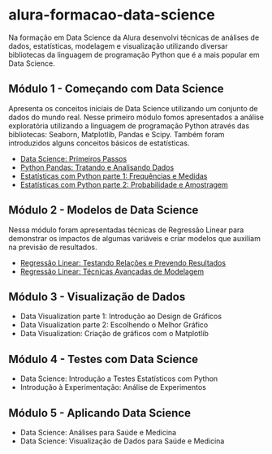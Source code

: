 # alura-formacao-data-science

Na formação em Data Science da Alura desenvolvi técnicas de análises de dados, estatísticas, modelagem e visualização utilizando diversar bibliotecas da linguagem de programação Python que é a mais popular em Data Science. 

## Módulo 1 - Começando com Data Science
Apresenta os conceitos iniciais de Data Science utilizando um conjunto de dados do mundo real. Nesse primeiro módulo fomos apresentados a análise exploratória utilizando a linguagem de programação Python através das bibliotecas: Seaborn, Matplotlib, Pandas e Scipy. Também foram introduzidos alguns conceitos básicos de estatísticas. 

<ul> 
  <li>  <a href="/Módulo 1 - Começando com Data Science/curso-data-science-primeiros-passos">Data Science: Primeiros Passos</a>
  <li>  <a href="/Módulo 1 - Começando com Data Science/curso-python-pandas-tratando-e-analisando-dados">Python Pandas: Tratando e Analisando Dados</a>
  <li>  <a href="/Módulo 1 - Começando com Data Science/curso-de-estatistica-parte-1-frequencias-e-medidas">Estatísticas com Python parte 1: Frequências e Medidas</a>
  <li> <a href="/Módulo 1 - Começando com Data Science/curso-de-estatistica-parte-2-probabilidade-amostragem">Estatísticas com Python parte 2: Probabilidade e Amostragem</a>
</ul>

## Módulo 2 - Modelos de Data Science

Nessa módulo foram apresentadas técnicas de Regressão Linear para demonstrar os impactos de algumas variáveis e criar modelos que auxiliam na previsão de resultados. 

<ul> 
  <li>  <a href="/Módulo 2 - Modelo de Data Science/curso-regressao-linear-tecnicas-avancadas-de-modelagem">Regressão Linear: Testando Relações e Prevendo Resultados</a>
  <li>  <a href="/Módulo 2 - Modelo de Data Science/curso-regressao-linear-testando-relacoes-e-prevendo-resultados">Regressão Linear: Técnicas Avançadas de Modelagem</a>
</ul>

## Módulo 3 - Visualização de Dados

<ul> 
  <li> Data Visualization parte 1: Introdução ao Design de Gráficos 
  <li> Data Visualization parte 2: Escolhendo o Melhor Gráfico
  <li> Data Visualization: Criação de gráficos com o Matplotlib
</ul>

## Módulo 4 - Testes com Data Science

<ul> 
  <li> Data Science: Introdução a Testes Estatísticos com Python
  <li> Introdução à Experimentação: Análise de Experimentos
</ul>

## Módulo 5 - Aplicando Data Science

<ul> 
  <li> Data Science: Análises para Saúde e Medicina
  <li> Data Science: Visualização de Dados para Saúde e Medicina
</ul>
